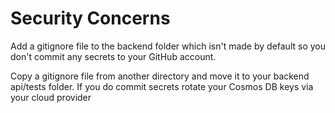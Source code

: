 # Security Concerns

Add a gitignore file to the backend folder which isn't made by default so you don't commit any secrets to your GitHub account. 

Copy a gitignore file from another directory and move it to your backend api/tests folder. If you do commit secrets rotate your Cosmos DB keys via your cloud provider
